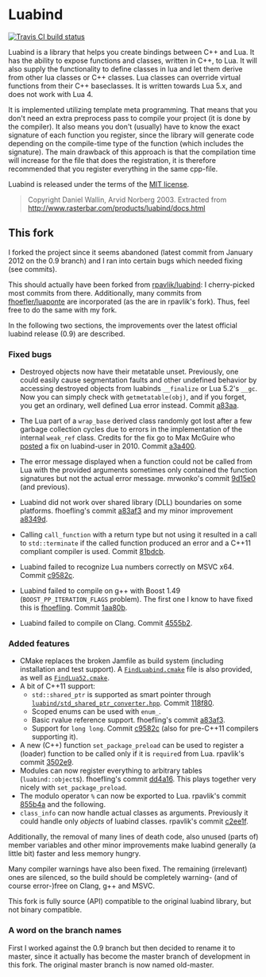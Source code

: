 Luabind
=======

[![Travis CI build status](https://travis-ci.com/Oberon00/luabind.svg?branch=master)](https://travis-ci.com/github/Oberon00/luabind)

Luabind is a library that helps you create bindings between C++ and Lua. It
has the ability to expose functions and classes, written in C++, to Lua. It
will also supply the functionality to define classes in lua and let them
derive from other lua classes or C++ classes. Lua classes can override virtual
functions from their C++ baseclasses. It is written towards Lua 5.x, and does
not work with Lua 4.

It is implemented utilizing template meta programming. That means that you
don't need an extra preprocess pass to compile your project (it is done by the
compiler). It also means you don't (usually) have to know the exact signature
of each function you register, since the library will generate code depending
on the compile-time type of the function (which includes the signature). The
main drawback of this approach is that the compilation time will increase for
the file that does the registration, it is therefore recommended that you
register everything in the same cpp-file.

Luabind is released under the terms of the [MIT license][1].

> Copyright Daniel Wallin, Arvid Norberg 2003.
> Extracted from <http://www.rasterbar.com/products/luabind/docs.html>

[1]: http://www.opensource.org/licenses/mit-license.php


This fork
---------

I forked the project since it seems abandoned (latest commit from January 2012
on the 0.9 branch) and I ran into certain bugs which needed fixing (see
commits).

This should actually have been forked from [rpavlik/luabind][rpavlik]: I
cherry-picked most commits from there. Additionally, many commits from
[fhoefler/luaponte][fhoefling] are incorporated (as the are in rpavlik's
fork). Thus, feel free to do the same with my fork.

[rpavlik]: http://github.com/rpavlik/luabind/
[fhoefling]: http://github.com/fhoefling/luaponte

In the following two sections, the improvements over the latest official
luabind release (0.9) are described.

### Fixed bugs ###

* Destroyed objects now have their metatable unset. Previously, one could
  easily cause segmentation faults and other undefined behavior by accessing
  destroyed objects from luabinds `__finalize` or Lua 5.2's `__gc`. Now you
  can simply check with `getmetatable(obj)`, and if you forget, you get an
  ordinary, well defined Lua error instead. Commit [a83aa][c-destroy].
* The Lua part of a `wrap_base` derived class randomly got lost after a few
  garbage collection cycles due to errors in the implementation of the
  internal `weak_ref` class. Credits for the fix go to Max McGuire who
  [posted][mmg-fix] a fix on luabind-user in 2010. Commit [a3a400][c-weakref].
* The error message displayed when a function could not be called from Lua
  with the provided arguments sometimes only contained the function signatures
  but not the actual error message. mrwonko's commit [9d15e0][c-errmsg] (and
  previous).
* Luabind did not work over shared library (DLL) boundaries on some
  platforms. fhoefling's commit [a83af3][c-dll] and my minor improvement
  [a8349d][c-dll2].
* Calling `call_function` with a return type but not using it resulted in a
  call to `std::terminate` if the called function produced an error and a
  C++11 compliant compiler is used. Commit [81bdcb][c-noexpect].
* Luabind failed to recognize Lua numbers correctly on MSVC x64. Commit
  [c9582c][c-longlong].

* Luabind failed to compile on g++ with Boost 1.49
  (`BOOST_PP_ITERATION_FLAGS` problem). The first one I know to have fixed
  this is [fhoefling][c-fh-gcc-ftbfs]. Commit [1aa80b][c-gcc-ftbsfs].
* Luabind failed to compile on Clang. Commit [4555b2][c-clang-ftbfs].

[c-destroy]: http://github.com/Oberon00/luabind/commit/a83aae710ccb5d4fad2d625e3c87008d450949cb
[mmg-fix]: http://lua.2524044.n2.nabble.com/weak-ref-issue-patch-td7581558.html
[c-weakref]: http://github.com/Oberon00/luabind/commit/a3a400e5fc5f31b5733ad0e595e7f5b474883174
[c-fh-gcc-ftbfs]: http://github.com/fhoefling/luaponte/commit/085f2e06204d6b2710db127806cfa855fca17d79
[c-gcc-ftbsfs]: http://github.com/Oberon00/luabind/commit/1aa80be0bb944e960919542b16c6a3a117a4cdb8
[c-errmsg]: http://github.com/Oberon00/luabind/commit/9d15e0288261ef83b227a3151d8f2ac238ef3759
[c-dll]: http://github.com/Oberon00/luabind/commit/a83af3c69a3cd6da5ba21ea5062205fa664e59d2
[c-dll2]: http://github.com/Oberon00/luabind/commit/a8349dfd94bcc456af5dc4b1bf4f175875d8ae54
[c-longlong]: http://github.com/Oberon00/luabind/commit/c9582cea44fd67301ee5940cf08ccf5ae8c90094
[c-noexpect]: http://github.com/Oberon00/luabind/commit/81bdcb72aa6ef7b321e59416b77be65c3944d6a9
[c-clang-ftbfs]: http://github.com/Oberon00/luabind/commit/4555b20f0553f073d9d9085a43174aea5f7abaa6

### Added features ###

* CMake replaces the broken Jamfile as build system (including installation
  and test support).
  A [`FindLuabind.cmake`][findluabind] file is also provided, as well as
  [`FindLua52.cmake`][findlua52].
* A bit of C++11 support:
    + `std::shared_ptr` is supported as smart pointer through
      [`luabind/std_shared_ptr_converter.hpp`][stdptr].
      Commit [118f80][c-11-ptr].
    + Scoped enums can be used with `enum_`.
    + Basic rvalue reference support. fhoefling's commit [a83af3][c-11-rval].
    + Support for `long long`. Commit [c9582c][c-longlong] (also for
      pre-C++11 compilers supporting it).
* A new (C++) function `set_package_preload` can be used to register a
  (loader) function to be called only if it is `require`d from Lua. rpavlik's
  commit [3502e9][c-preload].
* Modules can now register everything to arbitrary tables
  (`luabind::object`s). fhoefling's commit [dd4a16][c-table]. This plays
  together very nicely with `set_package_preload`.
* The modulo operator `%` can now be exported to Lua. rpavlik's commit
  [855b4a][c-modulo] and the following.
* `class_info` can now handle actual classes as arguments. Previously it could
  handle only *objects* of luabind classes. rpavlik's commit
  [c2ee1f][c-classinfo].

[findluabind]: cmake/Modules/FindLuabind.cmake
[findlua52]: cmake/Modules/FindLua52.cmake
[stdptr]: luabind/std_shared_ptr_converter.hpp
[c-11-ptr]: http://github.com/Oberon00/luabind/commit/118f808b068e93e78fc717749f757a2358b9a4af
[c-11-rval]: http://github.com/Oberon00/luabind/commit/a83af3c69a3cd6da5ba21ea5062205fa664e59d2
[c-classinfo]: http://github.com/Oberon00/luabind/commit/c2ee1f82598eb3ded6922e05decdcc7bb69a8d2a
[c-preload]: http://github.com/Oberon00/luabind/commit/3502e9c7234daf1b12f6dc7f545d361d5cee105d
[c-table]: http://github.com/Oberon00/luabind/commit/dd4a1695dcbabbe1541f229ff245178b0621cf0d
[c-modulo]: http://github.com/Oberon00/luabind/commit/855b4afba0204d0ae6e8fbd251dfc71f4d84353e

Additionally, the removal of many lines of death code, also unused (parts of)
member variables and other minor improvements make luabind generally
(a little bit) faster and less memory hungry.

Many compiler warnings have also been fixed. The remaining (irrelevant) ones
are silenced, so the build should be completely warning- (and of course
error-)free on Clang, g++ and MSVC.

This fork is fully source (API) compatible to the original luabind library,
but not binary compatible.

### A word on the branch names ###

First I worked against the 0.9 branch but then decided to rename it to master,
since it actually has become the master branch of development in this fork.
The original master branch is now named old-master.
